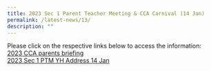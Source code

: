 ```yaml
---
title: 2023 Sec 1 Parent Teacher Meeting & CCA Carnival (14 Jan)
permalink: /latest-news/13/
description: ""
---
```

Please click on the respective links below to access the information: <br>
[2023 CCA parents briefing](/files/2023mtp1.pdf)<br>
[2023 Sec 1 PTM YH Address 14 Jan](/files/2023mtp2.pdf)

